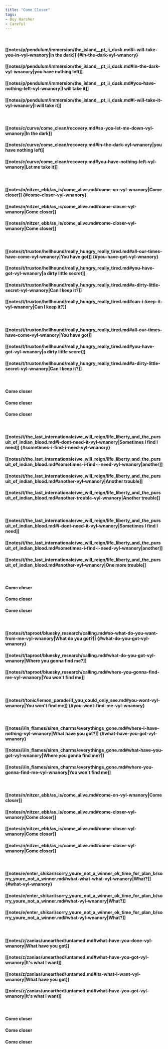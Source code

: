 ```yaml
---
title: "Come Closer"
tags:
- Boy Harsher
- Careful
---
```

&nbsp;
#### [[notes/p/pendulum/immersion/the_island__pt_ii_dusk.md#i-will-take-you-in-vyl-wnanory|In the dark]] {#in-the-dark-vyl-wnanory}
#### [[notes/p/pendulum/immersion/the_island__pt_ii_dusk.md#in-the-dark-vyl-wnanory|you have nothing left]]
#### [[notes/p/pendulum/immersion/the_island__pt_ii_dusk.md#you-have-nothing-left-vyl-wnanory|I will take it]]
#### [[notes/p/pendulum/immersion/the_island__pt_ii_dusk.md#i-will-take-it-vyl-wnanory|I will take it]]
&nbsp;
#### [[notes/c/curve/come_clean/recovery.md#so-you-let-me-down-vyl-wnanory|In the dark]]
#### [[notes/c/curve/come_clean/recovery.md#in-the-dark-vyl-wnanory|you have nothing left]]
#### [[notes/c/curve/come_clean/recovery.md#you-have-nothing-left-vyl-wnanory|Let me take it]]
&nbsp;
#### [[notes/n/nitzer_ebb/as_is/come_alive.md#come-on-vyl-wnanory|Come closer]] {#come-closer-vyl-wnanory}
#### [[notes/n/nitzer_ebb/as_is/come_alive.md#come-closer-vyl-wnanory|Come closer]]
#### [[notes/n/nitzer_ebb/as_is/come_alive.md#come-closer-vyl-wnanory|Come closer]]
&nbsp;
#### [[notes/t/truxton/hellhound/really_hungry_really_tired.md#all-our-times-have-come-vyl-wnanory|You have got]] {#you-have-got-vyl-wnanory}
#### [[notes/t/truxton/hellhound/really_hungry_really_tired.md#you-have-got-vyl-wnanory|a dirty little secret]]
#### [[notes/t/truxton/hellhound/really_hungry_really_tired.md#a-dirty-little-secret-vyl-wnanory|Can I keep it?]]
#### [[notes/t/truxton/hellhound/really_hungry_really_tired.md#can-i-keep-it-vyl-wnanory|Can I keep it?]]
&nbsp;
#### [[notes/t/truxton/hellhound/really_hungry_really_tired.md#all-our-times-have-come-vyl-wnanory|You have got]]
#### [[notes/t/truxton/hellhound/really_hungry_really_tired.md#you-have-got-vyl-wnanory|a dirty little secret]]
#### [[notes/t/truxton/hellhound/really_hungry_really_tired.md#a-dirty-little-secret-vyl-wnanory|Can I keep it?]]
&nbsp;
#### Come closer
#### Come closer
#### Come closer
&nbsp;
#### [[notes/t/the_last_internationale/we_will_reign/life_liberty_and_the_pursuit_of_indian_blood.md#i-dont-need-it-vyl-wnanory|Sometimes I find I need]] {#sometimes-i-find-i-need-vyl-wnanory}
#### [[notes/t/the_last_internationale/we_will_reign/life_liberty_and_the_pursuit_of_indian_blood.md#sometimes-i-find-i-need-vyl-wnanory|another]]
#### [[notes/t/the_last_internationale/we_will_reign/life_liberty_and_the_pursuit_of_indian_blood.md#another-vyl-wnanory|Another trouble]]
#### [[notes/t/the_last_internationale/we_will_reign/life_liberty_and_the_pursuit_of_indian_blood.md#another-trouble-vyl-wnanory|Another trouble]]
&nbsp;
#### [[notes/t/the_last_internationale/we_will_reign/life_liberty_and_the_pursuit_of_indian_blood.md#i-dont-need-it-vyl-wnanory|Sometimes I find I need]]
#### [[notes/t/the_last_internationale/we_will_reign/life_liberty_and_the_pursuit_of_indian_blood.md#sometimes-i-find-i-need-vyl-wnanory|another]]
#### [[notes/t/the_last_internationale/we_will_reign/life_liberty_and_the_pursuit_of_indian_blood.md#another-vyl-wnanory|One more trouble]]
&nbsp;
#### Come closer
#### Come closer
#### Come closer
&nbsp;
#### [[notes/t/taproot/bluesky_research/calling.md#so-what-do-you-want-from-me-vyl-wnanory|What do you got?]] {#what-do-you-got-vyl-wnanory}
#### [[notes/t/taproot/bluesky_research/calling.md#what-do-you-got-vyl-wnanory|Where you gonna find me?]]
#### [[notes/t/taproot/bluesky_research/calling.md#where-you-gonna-find-me-vyl-wnanory|You won't find me]]
&nbsp;
#### [[notes/t/tonic/lemon_parade/if_you_could_only_see.md#you-wont-vyl-wnanory|You won't find me]] {#you-wont-find-me-vyl-wnanory}
&nbsp;
#### [[notes/i/in_flames/siren_charms/everythings_gone.md#where-i-have-nothing-vyl-wnanory|What have you got?]] {#what-have-you-got-vyl-wnanory}
#### [[notes/i/in_flames/siren_charms/everythings_gone.md#what-have-you-got-vyl-wnanory|Where you gonna find me?]]
#### [[notes/i/in_flames/siren_charms/everythings_gone.md#where-you-gonna-find-me-vyl-wnanory|You won't find me]]
&nbsp;
#### [[notes/n/nitzer_ebb/as_is/come_alive.md#come-on-vyl-wnanory|Come closer]]
#### [[notes/n/nitzer_ebb/as_is/come_alive.md#come-closer-vyl-wnanory|Come closer]]
#### [[notes/n/nitzer_ebb/as_is/come_alive.md#come-closer-vyl-wnanory|Come closer]]
#### [[notes/n/nitzer_ebb/as_is/come_alive.md#come-closer-vyl-wnanory|Come closer]]
&nbsp;
#### [[notes/e/enter_shikari/sorry_youre_not_a_winner_ok_time_for_plan_b/sorry_youre_not_a_winner.md#what-what-what-vyl-wnanory|What?]] {#what-vyl-wnanory}
#### [[notes/e/enter_shikari/sorry_youre_not_a_winner_ok_time_for_plan_b/sorry_youre_not_a_winner.md#what-vyl-wnanory|What?]]
#### [[notes/e/enter_shikari/sorry_youre_not_a_winner_ok_time_for_plan_b/sorry_youre_not_a_winner.md#what-vyl-wnanory|What?]]
&nbsp;
#### [[notes/z/zanias/unearthed/untamed.md#what-have-you-done-vyl-wnanory|What have you got]]
#### [[notes/z/zanias/unearthed/untamed.md#what-have-you-got-vyl-wnanory|It's what I want]]
#### [[notes/z/zanias/unearthed/untamed.md#its-what-i-want-vyl-wnanory|What have you got]]
#### [[notes/z/zanias/unearthed/untamed.md#what-have-you-got-vyl-wnanory|It's what I want]]
&nbsp;
#### Come closer
#### Come closer
#### Come closer
